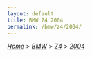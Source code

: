 ```yaml
---
layout: default
title: BMW Z4 2004
permalink: /bmw/z4/2004/
---
```

[*Home*](/) > [*BMW*](/bmw/) > [*Z4*](/bmw/z4/) > [*2004*](/bmw/z4/2004/)
